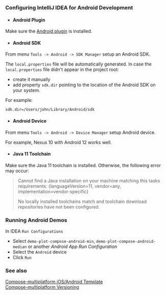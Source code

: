 ### Configuring IntelliJ IDEA for Android Development

- #### Android Plugin

Make sure the [Android plugin](https://plugins.jetbrains.com/plugin/22989-android) is installed.

- #### Android SDK

From menu `Tools -> Android -> SDK Manager` setup an Android SDK.

The `local.properties` file will be automatically generated.
In case the `local.properties` file didn't appear in the project root:
- create it manually
- add property `sdk.dir` pointing to the location of the Android SDK on your system.

For example:
```
sdk.dir=/Users/john/Library/Android/sdk
```
- #### Android Device

From menu `Tools -> Android -> Device Manager` setup Android device.

For example, Nexus 10 with Android 12 works well.

- #### Java 11 Toolchain

Make sure the Java 11 toolchain is installed. Otherwise, the following error may occur:
>Cannot find a Java installation on your machine matching this tasks requirements: {languageVersion=11, vendor=any, implementation=vendor-specific}
> 
>No locally installed toolchains match and toolchain download repositories have not been configured.


### Running Android Demos

In IDEA `Run Configurations`
- Select `demo-plot-compose-android-min`, `demo-plot-compose-android-median` or another _Android App Run Configuration_
- Select the `Android` device
- Click `Run`


### See also

[Compose-multiplatform iOS/Android Template](https://github.com/JetBrains/compose-multiplatform-ios-android-template)  
[Compose-multiplatform Versioning](https://github.com/JetBrains/compose-multiplatform/blob/master/VERSIONING.md)

